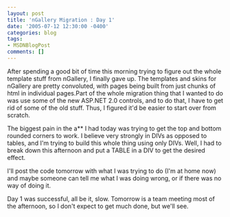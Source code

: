 ```yaml
---
layout: post
title: 'nGallery Migration : Day 1'
date: '2005-07-12 12:30:00 -0400'
categories: blog
tags:
- MSDNBlogPost
comments: []
---
```


After spending a good bit of time this morning trying to figure out the whole template stuff from nGallery, I finally gave up.  The templates and skins for nGallery are pretty convoluted, with pages being built from just chunks of html in individual pages.Part of the whole migration thing that I wanted to do was use some of the new ASP.NET 2.0 controls, and to do that, I have to get rid of some of the old stuff.  Thus, I figured it'd be easier to start over from scratch.  

The biggest pain in the a** I had today was trying to get the top and bottom rounded corners to work.  I believe very strongly in DIVs as opposed to tables, and I'm trying to build this whole thing using only DIVs.  Well, I had to break down this afternoon and put a TABLE in a DIV to get the desired effect.

I'll post the code tomorrow with what I was trying to do (I'm at home now) and maybe someone can tell me what I was doing wrong, or if there was no way of doing it.

Day 1 was successful, all be it, slow.  Tomorrow is a team meeting most of the afternoon, so I don't expect to get much done, but we'll see.